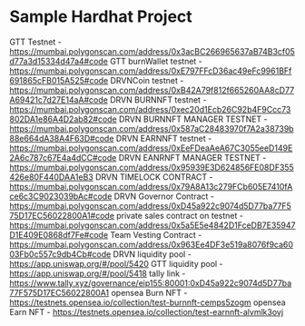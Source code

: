 # Sample Hardhat Project

GTT Testnet - https://mumbai.polygonscan.com/address/0x3acBC266965637aB74B3cf05d77a3d15334d47a4#code
GTT burnWallet testnet - https://mumbai.polygonscan.com/address/0xE797FFcD36ac49eFc9961BFf691865cFB015A525#code
DRVNCoin testnet - https://mumbai.polygonscan.com/address/0xB42A79f812f665260AA8cD77A69421c7d27E14aA#code
DRVN BURNNFT testnet -  https://mumbai.polygonscan.com/address/0xec20d1Ecb26C92b4F9Ccc73802DA1e86A4D2ab82#code
DRVN BURNNFT MANAGER TESTNET - https://mumbai.polygonscan.com/address/0x587aC28483970f7A2a38739b88e664dA38A4F63D#code
DRVN EARNNFT testnet - https://mumbai.polygonscan.com/address/0xEeFDeaAeA67C3055eeD149E2A6c787c67E4a4dCC#code
DRVN EANRNFT MANAGER TESTNET - https://mumbai.polygonscan.com/address/0x95939E3D624856FE08DF355426e80F440DAA1eB3
DRVN TIMELOCK CONTRACT - https://mumbai.polygonscan.com/address/0x79A8A13c279FCb605E7410fAce6c3C9023039bAc#code
DRVN Governor Contract - https://mumbai.polygonscan.com/address/0xD45a922c9074d5D77ba77F575D17EC56022800A1#code
private sales contract on testnet - https://mumbai.polygonscan.com/address/0x5a5E5e4842D1FceDB7E35947D1E409E0868df7Fe#code
Team Vesting Contract - https://mumbai.polygonscan.com/address/0x963Ee4DF3e519a8076f9ca6003Fb0c557c9db4Cb#code
DRVN liquidity pool - https://app.uniswap.org/#/pool/5420
GTT liquidity pool -  https://app.uniswap.org/#/pool/5418
tally link - https://www.tally.xyz/governance/eip155:80001:0xD45a922c9074d5D77ba77F575D17EC56022800A1
opensea Burn NFT - https://testnets.opensea.io/collection/test-burnnft-cemps5zogm
opensea Earn NFT - https://testnets.opensea.io/collection/test-earnnft-alvmlk3ovj